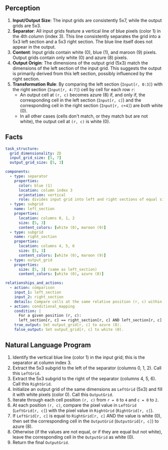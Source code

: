 ## Perception

1.  **Input/Output Size**: The input grids are consistently 5x7, while the output grids are 5x3.
2.  **Separator**: All input grids feature a vertical line of blue pixels (color 1) in the 4th column (index 3). This line consistently separates the grid into a 5x3 left section and a 5x3 right section. The blue line itself does not appear in the output.
3.  **Content**: Input grids contain white (0), blue (1), and maroon (9) pixels. Output grids contain only white (0) and azure (8) pixels.
4.  **Output Origin**: The dimensions of the output grid (5x3) match the dimensions of the left section of the input grid. This suggests the output is primarily derived from this left section, possibly influenced by the right section.
5.  **Transformation Rule**: By comparing the left section (`Input[r, 0:3]`) with the right section (`Input[r, 4:7]`) cell by cell for each row `r`:
    *   An output cell at `(r, c)` becomes azure (8) if, and only if, the corresponding cell in the left section (`Input[r, c]`) and the corresponding cell in the right section (`Input[r, c+4]`) are *both* white (0).
    *   In all other cases (cells don't match, or they match but are not white), the output cell at `(r, c)` is white (0).

## Facts


```yaml
task_structure:
  grid_dimensionality: 2D
  input_grid_size: [5, 7]
  output_grid_size: [5, 3]

components:
  - type: separator
    properties:
      color: blue (1)
      location: column index 3
      orientation: vertical
      role: divides input grid into left and right sections of equal size (5x3)
  - type: subgrid
    name: left_section
    properties:
      location: columns 0, 1, 2
      size: [5, 3]
      content_colors: [white (0), maroon (9)]
  - type: subgrid
    name: right_section
    properties:
      location: columns 4, 5, 6
      size: [5, 3]
      content_colors: [white (0), maroon (9)]
  - type: output_grid
    properties:
      size: [5, 3] (same as left_section)
      content_colors: [white (0), azure (8)]

relationships_and_actions:
  - action: comparison
    input_1: left_section
    input_2: right_section
    details: Compare cells at the same relative position (r, c) within each section.
  - action: conditional_mapping
    condition: |
      For a given position (r, c):
      left_section[r, c] == right_section[r, c] AND left_section[r, c] == white (0)
    true_output: Set output_grid[r, c] to azure (8).
    false_output: Set output_grid[r, c] to white (0).
```


## Natural Language Program

1.  Identify the vertical blue line (color 1) in the input grid; this is the separator at column index 3.
2.  Extract the 5x3 subgrid to the left of the separator (columns 0, 1, 2). Call this `LeftGrid`.
3.  Extract the 5x3 subgrid to the right of the separator (columns 4, 5, 6). Call this `RightGrid`.
4.  Initialize an output grid of the same dimensions as `LeftGrid` (5x3) and fill it with white pixels (color 0). Call this `OutputGrid`.
5.  Iterate through each cell position `(r, c)` from `r = 0` to `4` and `c = 0` to `2`.
6.  At each position `(r, c)`, compare the pixel value in `LeftGrid` (`LeftGrid[r, c]`) with the pixel value in `RightGrid` (`RightGrid[r, c]`).
7.  If `LeftGrid[r, c]` is equal to `RightGrid[r, c]` AND the value is white (0), then set the corresponding cell in the `OutputGrid` (`OutputGrid[r, c]`) to azure (8).
8.  Otherwise (if the values are not equal, or if they are equal but not white), leave the corresponding cell in the `OutputGrid` as white (0).
9.  Return the final `OutputGrid`.